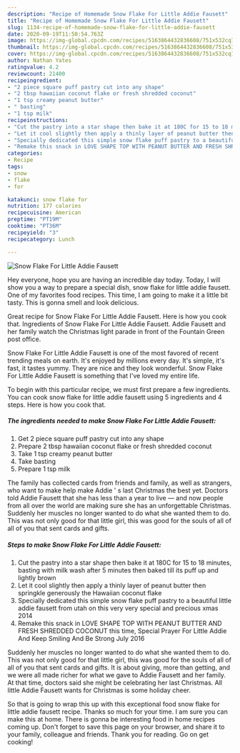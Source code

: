 ```yaml
---
description: "Recipe of Homemade Snow Flake For Little Addie Fausett"
title: "Recipe of Homemade Snow Flake For Little Addie Fausett"
slug: 1134-recipe-of-homemade-snow-flake-for-little-addie-fausett
date: 2020-09-19T11:50:54.763Z
image: https://img-global.cpcdn.com/recipes/5163864432836608/751x532cq70/snow-flake-for-little-addie-fausett-recipe-main-photo.jpg
thumbnail: https://img-global.cpcdn.com/recipes/5163864432836608/751x532cq70/snow-flake-for-little-addie-fausett-recipe-main-photo.jpg
cover: https://img-global.cpcdn.com/recipes/5163864432836608/751x532cq70/snow-flake-for-little-addie-fausett-recipe-main-photo.jpg
author: Nathan Yates
ratingvalue: 4.2
reviewcount: 21400
recipeingredient:
- "2 piece square puff pastry cut into any shape"
- "2 tbsp hawaiian coconut flake or fresh shredded coconut"
- "1 tsp creamy peanut butter"
- " basting"
- "1 tsp milk"
recipeinstructions:
- "Cut the pastry into a star shape then bake it at 180C for 15 to 18 minutes, basting with milk wash after 5 minutes then baked till its puff up and lightly brown"
- "Let it cool slightly then apply a thinly layer of peanut butter then springkle generously the Hawaiian coconut flake"
- "Specially dedicated this simple snow flake puff pastry to a beautiful little addie fausett from utah on this very very special and precious xmas 2014"
- "Remake this snack in LOVE SHAPE TOP WITH PEANUT BUTTER AND FRESH SHREDDED COCONUT this time, Special Prayer For Little Addie And Keep Smiling And Be Strong July 2016"
categories:
- Recipe
tags:
- snow
- flake
- for

katakunci: snow flake for 
nutrition: 177 calories
recipecuisine: American
preptime: "PT19M"
cooktime: "PT36M"
recipeyield: "3"
recipecategory: Lunch

---
```



![Snow Flake For Little Addie Fausett](https://img-global.cpcdn.com/recipes/5163864432836608/751x532cq70/snow-flake-for-little-addie-fausett-recipe-main-photo.jpg)

Hey everyone, hope you are having an incredible day today. Today, I will show you a way to prepare a special dish, snow flake for little addie fausett. One of my favorites food recipes. This time, I am going to make it a little bit tasty. This is gonna smell and look delicious.

Great recipe for Snow Flake For Little Addie Fausett. Here is how you cook that. Ingredients of Snow Flake For Little Addie Fausett. Addie Fausett and her family watch the Christmas light parade in front of the Fountain Green post office.

Snow Flake For Little Addie Fausett is one of the most favored of recent trending meals on earth. It's enjoyed by millions every day. It's simple, it's fast, it tastes yummy. They are nice and they look wonderful. Snow Flake For Little Addie Fausett is something that I've loved my entire life.


To begin with this particular recipe, we must first prepare a few ingredients. You can cook snow flake for little addie fausett using 5 ingredients and 4 steps. Here is how you cook that.

<!--inarticleads1-->

##### The ingredients needed to make Snow Flake For Little Addie Fausett:

1. Get 2 piece square puff pastry cut into any shape
1. Prepare 2 tbsp hawaiian coconut flake or fresh shredded coconut
1. Take 1 tsp creamy peanut butter
1. Take  basting
1. Prepare 1 tsp milk


The family has collected cards from friends and family, as well as strangers, who want to make help make Addie &#39; s last Christmas the best yet. Doctors told Addie Fausett that she has less than a year to live — and now people from all over the world are making sure she has an unforgettable Christmas. Suddenly her muscles no longer wanted to do what she wanted them to do. This was not only good for that little girl, this was good for the souls of all of all of you that sent cards and gifts. 

<!--inarticleads2-->

##### Steps to make Snow Flake For Little Addie Fausett:

1. Cut the pastry into a star shape then bake it at 180C for 15 to 18 minutes, basting with milk wash after 5 minutes then baked till its puff up and lightly brown
1. Let it cool slightly then apply a thinly layer of peanut butter then springkle generously the Hawaiian coconut flake
1. Specially dedicated this simple snow flake puff pastry to a beautiful little addie fausett from utah on this very very special and precious xmas 2014
1. Remake this snack in LOVE SHAPE TOP WITH PEANUT BUTTER AND FRESH SHREDDED COCONUT this time, Special Prayer For Little Addie And Keep Smiling And Be Strong July 2016


Suddenly her muscles no longer wanted to do what she wanted them to do. This was not only good for that little girl, this was good for the souls of all of all of you that sent cards and gifts. It is about giving, more than getting, and we were all made richer for what we gave to Addie Fausett and her family. At that time, doctors said she might be celebrating her last Christmas. All little Addie Fausett wants for Christmas is some holiday cheer. 

So that is going to wrap this up with this exceptional food snow flake for little addie fausett recipe. Thanks so much for your time. I am sure you can make this at home. There is gonna be interesting food in home recipes coming up. Don't forget to save this page on your browser, and share it to your family, colleague and friends. Thank you for reading. Go on get cooking!
